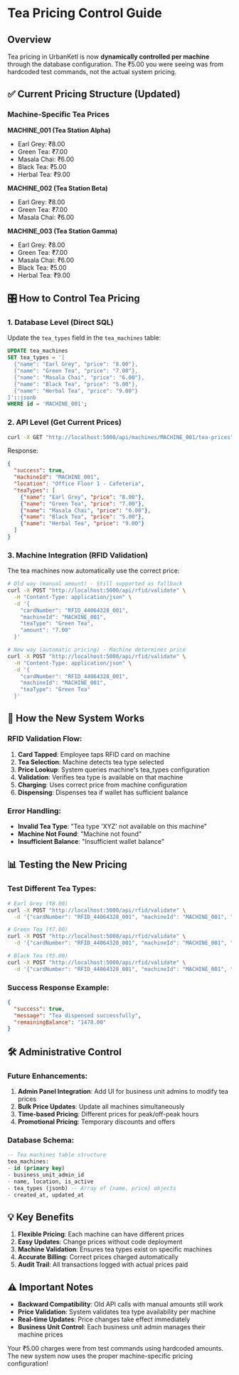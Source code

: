 # Tea Pricing Control Guide

## Overview
Tea pricing in UrbanKetl is now **dynamically controlled per machine** through the database configuration. The ₹5.00 you were seeing was from hardcoded test commands, not the actual system pricing.

## ✅ Current Pricing Structure (Updated)

### Machine-Specific Tea Prices

**MACHINE_001 (Tea Station Alpha)**
- Earl Grey: ₹8.00
- Green Tea: ₹7.00  
- Masala Chai: ₹6.00
- Black Tea: ₹5.00
- Herbal Tea: ₹9.00

**MACHINE_002 (Tea Station Beta)**
- Earl Grey: ₹8.00
- Green Tea: ₹7.00
- Masala Chai: ₹6.00

**MACHINE_003 (Tea Station Gamma)** 
- Earl Grey: ₹8.00
- Green Tea: ₹7.00
- Masala Chai: ₹6.00
- Black Tea: ₹5.00
- Herbal Tea: ₹9.00

## 🎛️ How to Control Tea Pricing

### 1. **Database Level (Direct SQL)**
Update the `tea_types` field in the `tea_machines` table:

```sql
UPDATE tea_machines 
SET tea_types = '[
  {"name": "Earl Grey", "price": "8.00"},
  {"name": "Green Tea", "price": "7.00"},
  {"name": "Masala Chai", "price": "6.00"},
  {"name": "Black Tea", "price": "5.00"},
  {"name": "Herbal Tea", "price": "9.00"}
]'::jsonb
WHERE id = 'MACHINE_001';
```

### 2. **API Level (Get Current Prices)**
```bash
curl -X GET "http://localhost:5000/api/machines/MACHINE_001/tea-prices"
```

Response:
```json
{
  "success": true,
  "machineId": "MACHINE_001",
  "location": "Office Floor 1 - Cafeteria",
  "teaTypes": [
    {"name": "Earl Grey", "price": "8.00"},
    {"name": "Green Tea", "price": "7.00"},
    {"name": "Masala Chai", "price": "6.00"},
    {"name": "Black Tea", "price": "5.00"},
    {"name": "Herbal Tea", "price": "9.00"}
  ]
}
```

### 3. **Machine Integration (RFID Validation)**
The tea machines now automatically use the correct price:

```bash
# Old way (manual amount) - Still supported as fallback
curl -X POST "http://localhost:5000/api/rfid/validate" \
  -H "Content-Type: application/json" \
  -d '{
    "cardNumber": "RFID_44064328_001",
    "machineId": "MACHINE_001", 
    "teaType": "Green Tea",
    "amount": "7.00"
  }'

# New way (automatic pricing) - Machine determines price
curl -X POST "http://localhost:5000/api/rfid/validate" \
  -H "Content-Type: application/json" \
  -d '{
    "cardNumber": "RFID_44064328_001",
    "machineId": "MACHINE_001",
    "teaType": "Green Tea"
  }'
```

## 🔄 How the New System Works

### RFID Validation Flow:
1. **Card Tapped**: Employee taps RFID card on machine
2. **Tea Selection**: Machine detects tea type selected 
3. **Price Lookup**: System queries machine's tea_types configuration
4. **Validation**: Verifies tea type is available on that machine
5. **Charging**: Uses correct price from machine configuration
6. **Dispensing**: Dispenses tea if wallet has sufficient balance

### Error Handling:
- **Invalid Tea Type**: "Tea type 'XYZ' not available on this machine"
- **Machine Not Found**: "Machine not found"
- **Insufficient Balance**: "Insufficient wallet balance"

## 📊 Testing the New Pricing

### Test Different Tea Types:
```bash
# Earl Grey (₹8.00)
curl -X POST "http://localhost:5000/api/rfid/validate" \
  -d '{"cardNumber": "RFID_44064328_001", "machineId": "MACHINE_001", "teaType": "Earl Grey"}'

# Green Tea (₹7.00)  
curl -X POST "http://localhost:5000/api/rfid/validate" \
  -d '{"cardNumber": "RFID_44064328_001", "machineId": "MACHINE_001", "teaType": "Green Tea"}'

# Black Tea (₹5.00)
curl -X POST "http://localhost:5000/api/rfid/validate" \
  -d '{"cardNumber": "RFID_44064328_001", "machineId": "MACHINE_001", "teaType": "Black Tea"}'
```

### Success Response Example:
```json
{
  "success": true,
  "message": "Tea dispensed successfully",
  "remainingBalance": "1478.00"
}
```

## 🛠️ Administrative Control

### Future Enhancements:
1. **Admin Panel Integration**: Add UI for business unit admins to modify tea prices
2. **Bulk Price Updates**: Update all machines simultaneously  
3. **Time-based Pricing**: Different prices for peak/off-peak hours
4. **Promotional Pricing**: Temporary discounts and offers

### Database Schema:
```sql
-- Tea machines table structure
tea_machines:
- id (primary key)
- business_unit_admin_id 
- name, location, is_active
- tea_types (jsonb) -- Array of {name, price} objects
- created_at, updated_at
```

## 💡 Key Benefits

1. **Flexible Pricing**: Each machine can have different prices
2. **Easy Updates**: Change prices without code deployment
3. **Machine Validation**: Ensures tea types exist on specific machines
4. **Accurate Billing**: Correct prices charged automatically
5. **Audit Trail**: All transactions logged with actual prices paid

## ⚠️ Important Notes

- **Backward Compatibility**: Old API calls with manual amounts still work
- **Price Validation**: System validates tea type availability per machine
- **Real-time Updates**: Price changes take effect immediately
- **Business Unit Control**: Each business unit admin manages their machine prices

Your ₹5.00 charges were from test commands using hardcoded amounts. The new system now uses the proper machine-specific pricing configuration!
